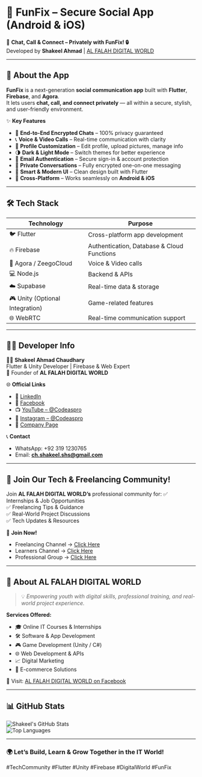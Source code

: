 # 💬 FunFix – Secure Social App (Android & iOS)

🚀 **Chat, Call & Connect – Privately with FunFix! 🔒**  
Developed by **Shakeel Ahmad** | [AL FALAH DIGITAL WORLD](https://www.facebook.com/alfalah.digitalworld)

---

## 📱 About the App

**FunFix** is a next-generation **social communication app** built with **Flutter**, **Firebase**, and **Agora**.  
It lets users **chat, call, and connect privately** — all within a secure, stylish, and user-friendly environment.

✨ **Key Features**
- 🔐 **End-to-End Encrypted Chats** – 100% privacy guaranteed  
- 📞 **Voice & Video Calls** – Real-time communication with clarity  
- 👤 **Profile Customization** – Edit profile, upload pictures, manage info  
- 🌗 **Dark & Light Mode** – Switch themes for better experience  
- 📧 **Email Authentication** – Secure sign-in & account protection  
- 💬 **Private Conversations** – Fully encrypted one-on-one messaging  
- 🧠 **Smart & Modern UI** – Clean design built with Flutter  
- 🔄 **Cross-Platform** – Works seamlessly on **Android & iOS**

---

## 🛠️ Tech Stack
| Technology | Purpose |
|-------------|----------|
| 🐦 Flutter | Cross-platform app development |
| 🔥 Firebase | Authentication, Database & Cloud Functions |
| 🧩 Agora / ZeegoCloud | Voice & Video calls |
| 💻 Node.js | Backend & APIs |
| ☁️ Supabase | Real-time data & storage |
| 🎮 Unity (Optional Integration) | Game-related features |
| 🌐 WebRTC | Real-time communication support |

---

## 🧑‍💻 Developer Info

👨‍💻 **Shakeel Ahmad Chaudhary**  
Flutter & Unity Developer | Firebase & Web Expert  
📍 Founder of **AL FALAH DIGITAL WORLD**

🌐 **Official Links**
- 🔗 [LinkedIn](https://www.linkedin.com/in/shakeel-ahmad-shs/)
- 📘 [Facebook](https://www.facebook.com/SHAKEELAHMAD.SHS)
- 📺 [YouTube – @Codeaspro](https://www.youtube.com/@Codeaspro)
- 📸 [Instagram – @Codeaspro](https://www.instagram.com/codeaspro)
- 💼 [Company Page](https://www.facebook.com/alfalah.digitalworld)

📞 **Contact**
- WhatsApp: +92 319 1230765  
- Email: **ch.shakeel.shs@gmail.com**

---

## 🧩 Join Our Tech & Freelancing Community!

Join **AL FALAH DIGITAL WORLD’s** professional community for:
✅ Internships & Job Opportunities  
✅ Freelancing Tips & Guidance  
✅ Real-World Project Discussions  
✅ Tech Updates & Resources  

📢 **Join Now!**
- Freelancing Channel → [Click Here](https://whatsapp.com/channel/0029Vb0v2ojKAwEfZXuslo08)
- Learners Channel → [Click Here](https://whatsapp.com/channel/0029Vb15OsUL7UVc9yPwEl0G)
- Professional Group → [Click Here](https://chat.whatsapp.com/BXUMDUionGz5shZbmxS5Jz)

---

## 🏢 About AL FALAH DIGITAL WORLD
> 💡 *Empowering youth with digital skills, professional training, and real-world project experience.*

**Services Offered:**
- 🎓 Online IT Courses & Internships  
- 🛠️ Software & App Development  
- 🎮 Game Development (Unity / C#)  
- 🌐 Web Development & APIs  
- 📈 Digital Marketing  
- 💼 E-commerce Solutions  

📍 Visit: [AL FALAH DIGITAL WORLD on Facebook](https://www.facebook.com/alfalah.digitalworld)

---

## 📊 GitHub Stats

![Shakeel's GitHub Stats](https://github-readme-stats.vercel.app/api?username=shakeel-ahmad-shs&show_icons=true&theme=tokyonight)  
![Top Languages](https://github-readme-stats.vercel.app/api/top-langs/?username=shakeel-ahmad-shs&layout=compact&theme=tokyonight)

---

### 🌍 Let’s Build, Learn & Grow Together in the IT World!  
#TechCommunity #Flutter #Unity #Firebase #DigitalWorld #FunFix